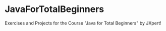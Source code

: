 # JavaForTotalBeginners
Exercises and Projects for the Course "Java for Total Beginners" by JXpert!

